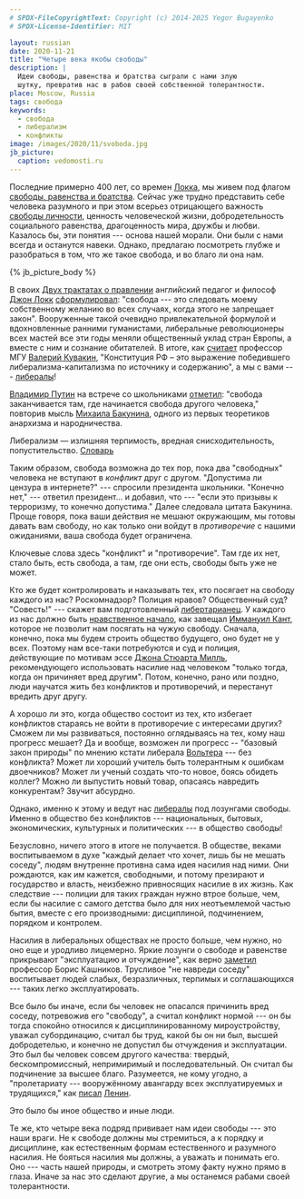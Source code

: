 ```yaml
---
# SPDX-FileCopyrightText: Copyright (c) 2014-2025 Yegor Bugayenko
# SPDX-License-Identifier: MIT

layout: russian
date: 2020-11-21
title: "Четыре века якобы свободы"
description: |
  Идеи свободы, равенства и братства сыграли с нами злую
  шутку, превратив нас в рабов своей собственной толерантности.
place: Moscow, Russia
tags: свобода
keywords:
  - свобода
  - либерализм
  - конфликты
image: /images/2020/11/svoboda.jpg
jb_picture:
  caption: vedomosti.ru
---
```


Последние примерно 400 лет, со времен
[Локка](https://ru.wikipedia.org/wiki/%D0%9B%D0%BE%D0%BA%D0%BA,_%D0%94%D0%B6%D0%BE%D0%BD),
мы живем под флагом
[свободы, равенства и братства](https://ru.wikipedia.org/wiki/%D0%A1%D0%B2%D0%BE%D0%B1%D0%BE%D0%B4%D0%B0,_%D1%80%D0%B0%D0%B2%D0%B5%D0%BD%D1%81%D1%82%D0%B2%D0%BE,_%D0%B1%D1%80%D0%B0%D1%82%D1%81%D1%82%D0%B2%D0%BE).
Сейчас уже трудно представить себе человека разумного и при этом
всерьез отрицающего важность
[свободы личности](https://ru.wikipedia.org/wiki/%D0%A1%D0%B2%D0%BE%D0%B1%D0%BE%D0%B4%D0%B0_%D0%BB%D0%B8%D1%87%D0%BD%D0%BE%D1%81%D1%82%D0%B8),
ценность человеческой жизни,
добродетельность социального равенства,
драгоценность мира, дружбы и любви.
Казалось бы, эти понятия --- основа нашей морали.
Они были с нами всегда и останутся навеки.
Однако, предлагаю посмотреть глубже и разобраться в том, что же такое свобода,
и во благо ли она нам.

<!--more-->

{% jb_picture_body %}

В своих [Двух трактатах о правлении](https://ru.wikipedia.org/wiki/%D0%94%D0%B2%D0%B0_%D1%82%D1%80%D0%B0%D0%BA%D1%82%D0%B0%D1%82%D0%B0_%D0%BE_%D0%BF%D1%80%D0%B0%D0%B2%D0%BB%D0%B5%D0%BD%D0%B8%D0%B8)
английский педагог и философ
[Джон Локк](https://ru.wikipedia.org/wiki/%D0%9B%D0%BE%D0%BA%D0%BA,_%D0%94%D0%B6%D0%BE%D0%BD)
[сформулировал](http://grachev62.narod.ru/lock/lokk_2_04.html):
"свобода --- это следовать моему собственному
желанию во всех случаях, когда этого не запрещает закон".
Вооруженные такой очевидно привлекательной формулой и вдохновленные ранними гуманистами,
либеральные революционеры всех мастей все эти годы меняли общественный уклад стран Европы,
а вместе с ним и сознание обитателей. В итоге, как
[считает](https://razumru.ru/humanism/journal/60/party.htm)
профессор МГУ [Валерий Кувакин](https://ru.wikipedia.org/wiki/%D0%9A%D1%83%D0%B2%D0%B0%D0%BA%D0%B8%D0%BD,_%D0%92%D0%B0%D0%BB%D0%B5%D1%80%D0%B8%D0%B9_%D0%90%D0%BB%D0%B5%D0%BA%D1%81%D0%B0%D0%BD%D0%B4%D1%80%D0%BE%D0%B2%D0%B8%D1%87),
"Конституция РФ – это выражение победившего либерализма-капитализма
по источнику и содержанию", а мы с вами ---
[либералы](https://ru.wikipedia.org/wiki/%D0%9B%D0%B8%D0%B1%D0%B5%D1%80%D0%B0%D0%BB%D0%B8%D0%B7%D0%BC)!

[Владимир Путин](https://ru.wikipedia.org/wiki/%D0%9F%D1%83%D1%82%D0%B8%D0%BD,_%D0%92%D0%BB%D0%B0%D0%B4%D0%B8%D0%BC%D0%B8%D1%80_%D0%92%D0%BB%D0%B0%D0%B4%D0%B8%D0%BC%D0%B8%D1%80%D0%BE%D0%B2%D0%B8%D1%87)
на встрече со школьниками
[отметил](https://rg.ru/2017/07/21/putin-obiasnil-gde-zakanchivaetsia-svoboda-v-internete.html):
"свобода заканчивается там, где начинается свобода другого человека,"
повторив мысль [Михаила Бакунина](https://ru.wikipedia.org/wiki/%D0%91%D0%B0%D0%BA%D1%83%D0%BD%D0%B8%D0%BD,_%D0%9C%D0%B8%D1%85%D0%B0%D0%B8%D0%BB_%D0%90%D0%BB%D0%B5%D0%BA%D1%81%D0%B0%D0%BD%D0%B4%D1%80%D0%BE%D0%B2%D0%B8%D1%87),
одного из первых теоретиков анархизма и народничества.

<aside class="quote">
Либерализм — излишняя терпимость, вредная снисходительность, попустительство.
<span><a href="https://classes.ru/all-russian/russian-dictionary-Efremova-term-41614.htm">Словарь</a></span>
</aside>

Таким образом, свобода возможна до тех пор, пока два "свободных" человека
не вступают в _конфликт_ друг с другом. "Допустима ли цензура в интернете?"
--- спросили президента школьники. "Конечно нет," --- ответил президент...
и добавил, что --- "если это призывы к терроризму, то конечно допустима."
Далее следовала цитата Бакунина. Проще говоря, пока ваши действия не мешают окружающим,
мы готовы давать вам свободу, но как только они войдут в _противоречие_
с нашими ожиданиями, ваша свобода будет ограничена.

Ключевые слова здесь "конфликт" и "противоречие". Там где их нет, стало быть,
есть свобода, а там, где они есть, свободы быть уже не может.

Кто же будет контролировать и наказывать тех, кто посягает на свободу
каждого из нас? Роскомнадзор? Полиция нравов? Общественный суд?
"Совесть!" --- скажет вам подготовленный
[либертарианец](https://ru.wikipedia.org/wiki/%D0%9B%D0%B8%D0%B1%D0%B5%D1%80%D1%82%D0%B0%D1%80%D0%B8%D0%B0%D0%BD%D1%81%D1%82%D0%B2%D0%BE).
У каждого из нас должно быть
[нравственное начало](https://ru.wikipedia.org/wiki/%D0%9A%D0%B0%D1%82%D0%B5%D0%B3%D0%BE%D1%80%D0%B8%D1%87%D0%B5%D1%81%D0%BA%D0%B8%D0%B9_%D0%B8%D0%BC%D0%BF%D0%B5%D1%80%D0%B0%D1%82%D0%B8%D0%B2),
как завещал
[Иммануил Кант](https://ru.wikipedia.org/wiki/%D0%9A%D0%B0%D0%BD%D1%82,_%D0%98%D0%BC%D0%BC%D0%B0%D0%BD%D1%83%D0%B8%D0%BB),
которое не позволит нам посягать на чужую свободу. Сначала, конечно, пока
мы будем строить общество будущего, оно будет не у всех. Поэтому нам
все-таки потребуются и суд и полиция, действующие по мотивам
эссе [Джона Стюарта Милль](https://ru.wikipedia.org/wiki/%D0%9C%D0%B8%D0%BB%D0%BB%D1%8C,_%D0%94%D0%B6%D0%BE%D0%BD_%D0%A1%D1%82%D1%8E%D0%B0%D1%80%D1%82),
рекомендующего использовать
насилие над человеком "только тогда, когда он причиняет вред другим".
Потом, конечно, рано или поздно, люди научатся жить без конфликтов и противоречий,
и перестанут вредить друг другу.

А хорошо ли это, когда общество состоит из тех, кто избегает конфликтов
стараясь не войти в противоречие с интересами других? Сможем ли
мы развиваться, постоянно оглядываясь на тех, кому наш прогресс мешает?
Да и вообще, возможен ли прогресс -- "базовый закон природы"
по мнению кстати либерала [Вольтера](https://ru.wikipedia.org/wiki/%D0%92%D0%BE%D0%BB%D1%8C%D1%82%D0%B5%D1%80)
--- без конфликта?
Может ли хороший учитель быть толерантным к ошибкам двоечников?
Может ли ученый создать что-то новое, боясь обидеть коллег?
Можно ли выпустить новый товар, опасаясь навредить конкурентам?
Звучит абсурдно.

Однако, именно к этому и ведут нас
[либералы](https://ru.wikipedia.org/wiki/%D0%9B%D0%B8%D0%B1%D0%B5%D1%80%D0%B0%D0%BB%D0%B8%D0%B7%D0%BC)
под лозунгами свободы.
Именно в общество без конфликтов --- национальных, бытовых, экономических,
культурных и политических --- в общество свободы!

Безусловно, ничего этого в итоге не получается. В обществе,
веками воспитываемом в духе "каждый делает что хочет, лишь бы не мешать соседу",
людям внутренне противна сама идея насилия над ними.
Они рождаются, как им кажется, свободными,
и потому презирают и государство и власть, неизбежно привносящих насилие в их жизнь.
Как следствие --- полиции для таких граждан нужно
втрое больше, чем, если бы насилие с самого детства было для них
неотъемлемой частью бытия, вместе с его производными: дисциплиной,
подчинением, порядком и контролем.

Насилия в либеральных обществах не просто больше, чем нужно, но оно еще
и уродливо лицемерно. Яркие лозунги о свободе и равенстве прикрывают
"эксплуатацию и отчуждение", как верно
[заметил](http://ecsocman.hse.ru/data/973/640/1219/06.pdf)
профессор Борис Кашников. Трусливое "не навреди соседу" воспитывает
людей слабых, безразличных, терпимых и соглашающихся --- таких легко эксплуатировать.

Все было бы иначе, если бы человек не опасался причинить вред соседу, потревожив его "свободу",
а считал конфликт нормой --- он бы тогда спокойно относился к дисциплинированному
мироустройству, уважал субординацию, считал бы труд, какой бы он ни был,
высшей добродетелью, и конечно не допустил бы отчуждения и эксплуатации.
Это был бы человек совсем другого качества:
твердый, бескомпромиссный, непримиримый и последовательный.
Он считал бы подчинение за высшее благо. Разумеется, не кому угодно, а
"пролетариату --- вооружённому авангарду всех эксплуатируемых и трудящихся,"
как [писал](https://ru.wikipedia.org/wiki/%D0%93%D0%BE%D1%81%D1%83%D0%B4%D0%B0%D1%80%D1%81%D1%82%D0%B2%D0%BE_%D0%B8_%D1%80%D0%B5%D0%B2%D0%BE%D0%BB%D1%8E%D1%86%D0%B8%D1%8F)
[Ленин](https://ru.wikipedia.org/wiki/%D0%92._%D0%98._%D0%9B%D0%B5%D0%BD%D0%B8%D0%BD).

Это было бы иное общество и иные люди.

Те же, кто четыре века подряд прививает нам идеи свободы --- это наши враги.
Не к свободе должны мы стремиться, а к порядку и дисциплине,
как естественным формам естественного и разумного насилия.
Не бояться насилия мы должны, а уважать и понимать его. Оно --- часть нашей
природы, и смотреть этому факту нужно прямо в глаза. Иначе за нас
это сделают другие, а мы останемся рабами своей толерантности.
